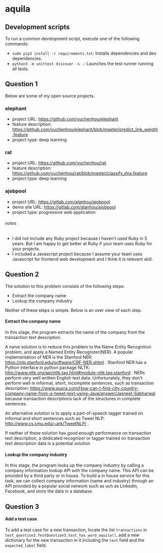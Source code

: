 # aquila

## Development scripts
To run a common development script, execute one of the following commands:
- `sudo pip3 install -r requirements.txt`: Installs dependencies and dev dependencies.
- `python3 -m unittest discover -s .`: Launches the test runner running all tests.

## Question 1
Below are some of my open source projects.

### elephant
- project URL: https://github.com/yuchenhou/elephant
- feature description: https://github.com/yuchenhou/elephant/blob/master/predict_link_weight.feature
- project type: deep learning

### rat
- project URL: https://github.com/yuchenhou/rat
- feature description: https://github.com/yuchenhou/rat/blob/master/classify_dna.feature
- project type: deep learning

### ajobpool
- project URL: https://gitlab.com/alanhou/ajobpool
- demo site URL: https://gitlab.com/alanhou/ajobpool
- project type: progressive web application

###### notes
- I did not include any Ruby project because I haven't used Ruby in 5 years.
But I am happy to get better at Ruby if your team uses Ruby for your projects.
- I included a Javascript project because I assume your team uses Javascript
for frontend web development and I think it is relevant skill.

## Question 2
The solution to this problem consists of the following steps:
- Extract the company name
- Lookup the company industry

Neither of these steps is simple.
Below is an over view of each step.

#### Extract the company name
In this stage, the program extracts the name of the company from the transaction text description.

A naive solution is to reduce this problem to the Name Entity Recognition problem,
and apply a Named Entity Recognizer(NER).
A popular implementation of NER is the Stanford NER: https://nlp.stanford.edu/software/CRF-NER.shtml .
Stanford NER has a Python interface in python package NLTK: http://www.nltk.org/api/nltk.tag.html#module-nltk.tag.stanford .
NERs perform very well written English text data.
Unfortunately, they don't perform well in informal, short, incomplete sentences, such as transaction description:
https://www.quora.com/How-can-I-find-city-country-company-name-from-a-tweet-text-using-Java/answer/Jasneet-Sabharwal
because transaction descriptions lack of the structures in complete sentences.

An alternative solution is to apply a part-of-speech tagger trained on informal and short sentences such as
Tweet NLP: http://www.cs.cmu.edu/~ark/TweetNLP/ .

If neither of these solution has good enough performance on transaction text description,
a dedicated recognizer or tagger trained on transaction text description data is a potential solution

#### Lookup the company industry
In this stage, the program looks up the company industry
by calling a company information lookup API with the company name.
This API can be provided by a third party or in house.
To build a in house service for this task,
we can collect company information (name and industry) through an API provided by
a popular social network such as uch as Linkedin, Facebook,
and store the data in a database.

## Question 3

#### Add a test case
To add a test case for a new transaction,
locate the list `transactions`
in `test_question3.TestQuestion3.test_has_word_aquila()`,
add a new dictionary for the new transaction in it
including the `text` field and the `expected_label` field.
